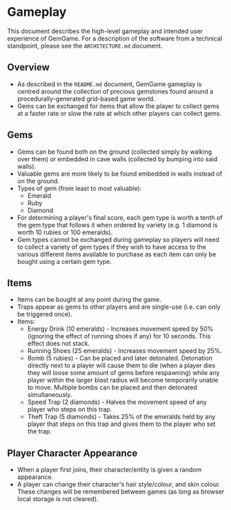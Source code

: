 # Gameplay

This document describes the high-level gameplay and intended user experience of GemGame. For a description of the software from a technical standpoint, please see the `ARCHITECTURE.md` document.

## Overview

* As described in the `README.md` document, GemGame gameplay is centred around the collection of precious gemstones found around a procedurally-generated grid-based game world.
* Gems can be exchanged for items that allow the player to collect gems at a faster rate or slow the rate at which other players can collect gems.

## Gems

* Gems can be found both on the ground (collected simply by walking over them) or embedded in cave walls (collected by bumping into said walls).
* Valuable gems are more likely to be found embedded in walls instead of on the ground.
* Types of gem (from least to most valuable):
  * Emerald
  * Ruby
  * Diamond
* For determining a player's final score, each gem type is worth a tenth of the gem type that follows it when ordered by variety (e.g. 1 diamond is worth 10 rubies or 100 emeralds).
* Gem types cannot be exchanged during gameplay so players will need to collect a variety of gem types if they wish to have access to the various different items available to purchase as each item can only be bought using a certain gem type.

## Items

* Items can be bought at any point during the game.
* Traps appear as gems to other players and are single-use (i.e. can only be triggered once).
* Items:
  * Energy Drink (10 emeralds) - Increases movement speed by 50% (ignoring the effect of running shoes if any) for 10 seconds. This effect does not stack.
  * Running Shoes (25 emeralds) - Increases movement speed by 25%.
  * Bomb (5 rubies) - Can be placed and later detonated. Detonation directly next to a player will cause them to die (when a player dies they will loose some amount of gems before respawning) while any player within the larger blast radius will become temporarily unable to move. Multiple bombs can be placed and then detonated simultaneously.
  * Speed Trap (2 diamonds) - Halves the movement speed of any player who steps on this trap.
  * Theft Trap (5 diamonds) - Takes 25% of the emeralds held by any player that steps on this trap and gives them to the player who set the trap.

## Player Character Appearance

* When a player first joins, their character/entity is given a random appearance.
* A player can change their character's hair style/colour, and skin colour. These changes will be remembered between games (as long as browser local storage is not cleared).
